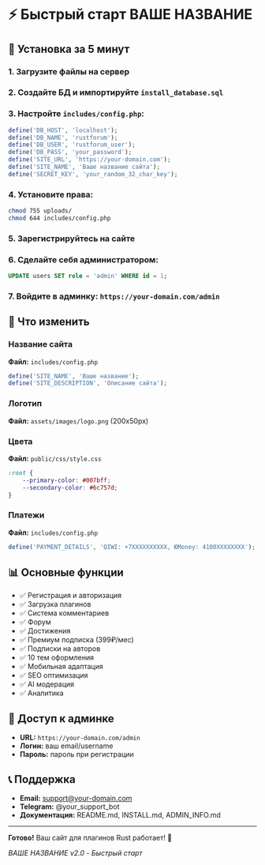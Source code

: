 # ⚡ Быстрый старт ВАШЕ НАЗВАНИЕ

## 🚀 Установка за 5 минут

### 1. Загрузите файлы на сервер
### 2. Создайте БД и импортируйте `install_database.sql`
### 3. Настройте `includes/config.php`:
```php
define('DB_HOST', 'localhost');
define('DB_NAME', 'rustforum');
define('DB_USER', 'rustforum_user');
define('DB_PASS', 'your_password');
define('SITE_URL', 'https://your-domain.com');
define('SITE_NAME', 'Ваше название сайта');
define('SECRET_KEY', 'your_random_32_char_key');
```

### 4. Установите права:
```bash
chmod 755 uploads/
chmod 644 includes/config.php
```

### 5. Зарегистрируйтесь на сайте
### 6. Сделайте себя администратором:
```sql
UPDATE users SET role = 'admin' WHERE id = 1;
```

### 7. Войдите в админку: `https://your-domain.com/admin`

## 🔧 Что изменить

### Название сайта
**Файл:** `includes/config.php`
```php
define('SITE_NAME', 'Ваше название');
define('SITE_DESCRIPTION', 'Описание сайта');
```

### Логотип
**Файл:** `assets/images/logo.png` (200x50px)

### Цвета
**Файл:** `public/css/style.css`
```css
:root {
    --primary-color: #007bff;
    --secondary-color: #6c757d;
}
```

### Платежи
**Файл:** `includes/config.php`
```php
define('PAYMENT_DETAILS', 'QIWI: +7XXXXXXXXXX, ЮMoney: 4100XXXXXXXX');
```

## 📊 Основные функции

- ✅ Регистрация и авторизация
- ✅ Загрузка плагинов
- ✅ Система комментариев
- ✅ Форум
- ✅ Достижения
- ✅ Премиум подписка (399₽/мес)
- ✅ Подписки на авторов
- ✅ 10 тем оформления
- ✅ Мобильная адаптация
- ✅ SEO оптимизация
- ✅ AI модерация
- ✅ Аналитика

## 🔐 Доступ к админке

- **URL:** `https://your-domain.com/admin`
- **Логин:** ваш email/username
- **Пароль:** пароль при регистрации

## 📞 Поддержка

- **Email:** support@your-domain.com
- **Telegram:** @your_support_bot
- **Документация:** README.md, INSTALL.md, ADMIN_INFO.md

---

**Готово!** Ваш сайт для плагинов Rust работает! 🚀

*ВАШЕ НАЗВАНИЕ v2.0 - Быстрый старт* 